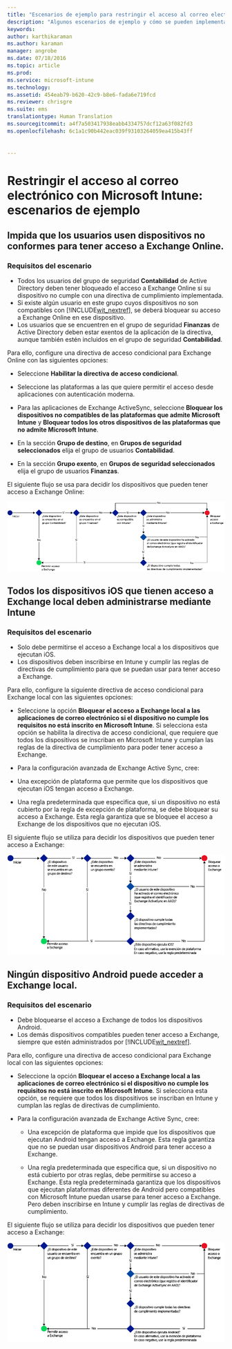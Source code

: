 ```yaml
---
title: "Escenarios de ejemplo para restringir el acceso al correo electrónico | Microsoft Intune"
description: "Algunos escenarios de ejemplo y cómo se pueden implementar con el acceso condicional."
keywords: 
author: karthikaraman
ms.author: karaman
manager: angrobe
ms.date: 07/18/2016
ms.topic: article
ms.prod: 
ms.service: microsoft-intune
ms.technology: 
ms.assetid: 454eab79-b620-42c9-b8e6-fada6e719fcd
ms.reviewer: chrisgre
ms.suite: ems
translationtype: Human Translation
ms.sourcegitcommit: a4f7a503417938eabb4334757dcf12a63f082fd3
ms.openlocfilehash: 6c1a1c90b442eac039f93103264059ea415b43ff


---
```


# Restringir el acceso al correo electrónico con Microsoft Intune: escenarios de ejemplo

## Impida que los usuarios usen dispositivos no conformes para tener acceso a Exchange Online.
### Requisitos del escenario
- Todos los usuarios del grupo de seguridad **Contabilidad** de Active Directory deben tener bloqueado el acceso a Exchange Online si su dispositivo no cumple con una directiva de cumplimiento implementada.
- Si existe algún usuario en este grupo cuyos dispositivos no son compatibles con [!INCLUDE[wit_nextref](../includes/wit_nextref_md.md)], se deberá bloquear su acceso a Exchange Online en ese dispositivo.
- Los usuarios que se encuentren en el grupo de seguridad **Finanzas** de Active Directory deben estar exentos de la aplicación de la directiva, aunque también estén incluidos en el grupo de seguridad **Contabilidad**.

Para ello, configure una directiva de acceso condicional para Exchange Online con las siguientes opciones:

-   Seleccione **Habilitar la directiva de acceso condicional**.

- Seleccione las plataformas a las que quiere permitir el acceso desde aplicaciones con autenticación moderna.
- Para las aplicaciones de Exchange ActiveSync, seleccione **Bloquear los dispositivos no compatibles de las plataformas que admite Microsoft Intune** y **Bloquear todos los otros dispositivos de las plataformas que no admite Microsoft Intune**.
-   En la sección **Grupo de destino**, en **Grupos de seguridad seleccionados** elija el grupo de usuarios **Contabilidad**.

-   En la sección **Grupo exento**, en **Grupos de seguridad seleccionados** elija el grupo de usuarios **Finanzas**.


El siguiente flujo se usa para decidir los dispositivos que pueden tener acceso a Exchange Online:

![Flujo de acceso de dispositivos](./media/ConditionalAccess8-5.png)

## Todos los dispositivos iOS que tienen acceso a Exchange local deben administrarse mediante Intune
### Requisitos del escenario
- Solo debe permitirse el acceso a Exchange local a los dispositivos que ejecutan iOS.
- Los dispositivos deben inscribirse en Intune y cumplir las reglas de directivas de cumplimiento para que se puedan usar para tener acceso a Exchange.

Para ello, configure la siguiente directiva de acceso condicional para Exchange local con las siguientes opciones:

-   Seleccione la opción **Bloquear el acceso a Exchange local a las aplicaciones de correo electrónico si el dispositivo no cumple los requisitos no está inscrito en Microsoft Intune**. Si selecciona esta opción se habilita la directiva de acceso condicional, que requiere que todos los dispositivos se inscriban en Microsoft Intune y cumplan las reglas de la directiva de cumplimiento para poder tener acceso a Exchange.

-   Para la configuración avanzada de Exchange Active Sync, cree:

  -   Una excepción de plataforma que permite que los dispositivos que ejecutan iOS tengan acceso a Exchange.   

  -   Una regla predeterminada que especifica que, si un dispositivo no está cubierto por la regla de excepción de plataforma, se debe bloquear su acceso a Exchange. Esta regla garantiza que se bloquee el acceso a Exchange de los dispositivos que no ejecutan iOS.

El siguiente flujo se utiliza para decidir los dispositivos que pueden tener acceso a Exchange:

![Flujo de acceso de dispositivos](./media/ConditionalAccess8-3.png)

## Ningún dispositivo Android puede acceder a Exchange local.
### Requisitos del escenario
- Debe bloquearse el acceso a Exchange de todos los dispositivos Android.
- Los demás dispositivos compatibles pueden tener acceso a Exchange, siempre que estén administrados por [!INCLUDE[wit_nextref](../includes/wit_nextref_md.md)].

Para ello, configure una directiva de acceso condicional para Exchange local con las siguientes opciones:

-   Seleccione la opción **Bloquear el acceso a Exchange local a las aplicaciones de correo electrónico si el dispositivo no cumple los requisitos no está inscrito en Microsoft Intune**. Si selecciona esta opción, se requiere que todos los dispositivos se inscriban en Intune y cumplan las reglas de directivas de cumplimiento.

- Para la configuración avanzada de Exchange Active Sync, cree:
  -   Una excepción de plataforma que impide que los dispositivos que ejecutan Android tengan acceso a Exchange. Esta regla garantiza que no se puedan usar dispositivos Android para tener acceso a Exchange.

  -   Una regla predeterminada que especifica que, si un dispositivo no está cubierto por otras reglas, debe permitirse su acceso a Exchange. Esta regla predeterminada garantiza que los dispositivos que ejecutan plataformas diferentes de Android pero compatibles con Microsoft Intune puedan usarse para tener acceso a Exchange. Pero deben inscribirse en Intune y cumplir las reglas de directivas de cumplimiento.

El siguiente flujo se utiliza para decidir los dispositivos que pueden tener acceso a Exchange:

![Flujo de acceso de dispositivos](./media/ConditionalAccess8-4.png)



<!--HONumber=Oct16_HO4-->


